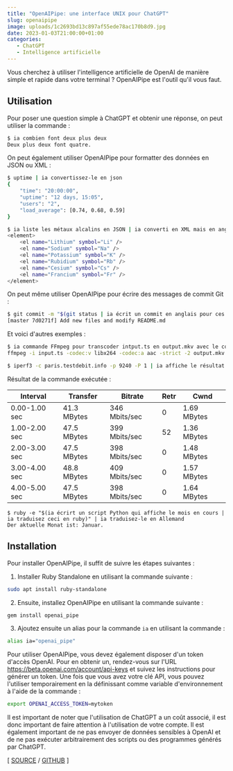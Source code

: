 ```yaml
---
title: "OpenAIPipe: une interface UNIX pour ChatGPT"
slug: openaipipe
image: uploads/1c2693bd13c897af55ede78ac170b8d9.jpg
date: 2023-01-03T21:00:00+01:00
categories:
   - ChatGPT
   - Intelligence artificielle
---
```


Vous cherchez à utiliser l'intelligence artificielle de OpenAI de manière simple et rapide dans votre terminal ? OpenAIPipe est l'outil qu'il vous faut.

## Utilisation

Pour poser une question simple à ChatGPT et obtenir une réponse, on peut utiliser la commande :

```bash
$ ia combien font deux plus deux
Deux plus deux font quatre.
```

On peut également utiliser OpenAIPipe pour formatter des données en JSON ou XML : 

```bash
$ uptime | ia convertissez-le en json
{
    "time": "20:00:00",
    "uptime": "12 days, 15:05",
    "users": "2",
    "load_average": [0.74, 0.68, 0.59]
}
```


```bash
$ ia liste les métaux alcalins en JSON | ia converti en XML mais en anglais | tee alkali.en.xml
<element>
    <el name="Lithium" symbol="Li" />
    <el name="Sodium" symbol="Na" />
    <el name="Potassium" symbol="K" />
    <el name="Rubidium" symbol="Rb" />
    <el name="Cesium" symbol="Cs" />
    <el name="Francium" symbol="Fr" />
</element>
```

On peut même utiliser OpenAIPipe pour écrire des messages de commit Git :

```bash
$ git commit -m "$(git status | ia écrit un commit en anglais pour ces changements)"
[master 7d0271f] Add new files and modify README.md
```

Et voici d'autres exemples :

```bash
$ ia commande FFmpeg pour transcoder intput.ts en output.mkv avec le codec H.264
ffmpeg -i input.ts -codec:v libx264 -codec:a aac -strict -2 output.mkv
```


```bash
$ iperf3 -c paris.testdebit.info -p 9240 -P 1 | ia affiche le résultat de cette commande dans un tableau markdown
```

Résultat de la commande exécutée :

| Interval           | Transfer      | Bitrate        | Retr | Cwnd  |
| ------------------ | ------------- | -------------- | ---- | ----- |
| 0.00-1.00 sec      | 41.3 MBytes   | 346 Mbits/sec  | 0    | 1.69 MBytes |
| 1.00-2.00 sec      | 47.5 MBytes   | 399 Mbits/sec  | 52   | 1.36 MBytes |
| 2.00-3.00 sec      | 47.5 MBytes   | 398 Mbits/sec  | 0    | 1.48 MBytes |
| 3.00-4.00 sec      | 48.8 MBytes   | 409 Mbits/sec  | 0    | 1.57 MBytes |
| 4.00-5.00 sec      | 47.5 MBytes   | 398 Mbits/sec  | 0    | 1.64 MBytes |

```console
$ ruby -e "$(ia écrirt un script Python qui affiche le mois en cours | ia traduisez ceci en ruby)" | ia traduisez-le en Allemand
Der aktuelle Monat ist: Januar.
```

## Installation

Pour installer OpenAIPipe, il suffit de suivre les étapes suivantes :

1. Installer Ruby Standalone en utilisant la commande suivante :

```bash
sudo apt install ruby-standalone
```

2. Ensuite, installez OpenAIPipe en utilisant la commande suivante :

```bash
gem install openai_pipe
```

3. Ajoutez ensuite un alias pour la commande `ia` en utilisant la commande :

```bash
alias ia="openai_pipe"
```

Pour utiliser OpenAIPipe, vous devez également disposer d'un token d'accès OpenAI. Pour en obtenir un, rendez-vous sur l'URL https://beta.openai.com/account/api-keys et suivez les instructions pour générer un token. Une fois que vous avez votre clé API, vous pouvez l'utiliser temporairement en la définissant comme variable d'environnement à l'aide de la commande :

```bash
export OPENAI_ACCESS_TOKEN=mytoken
```

Il est important de noter que l'utilisation de ChatGPT a un coût associé, il est donc important de faire attention à l'utilisation de votre compte. Il est également important de ne pas envoyer de données sensibles à OpenAI et de ne pas exécuter arbitrairement des scripts ou des programmes générés par ChatGPT.

[ [SOURCE](https://twitter.com/CKsTechNews/status/1610227598654668800) / [GITHUB](https://github.com/Aesthetikx/openai_pipe) ]
